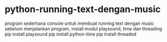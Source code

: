 # python-running-text-dengan-music
program sederhana console untuk membuat running text dengan music
sebelum menjalankan program, install modul playsound, time dan threading
pip install playsound
pip install python-time
pip install threaded
